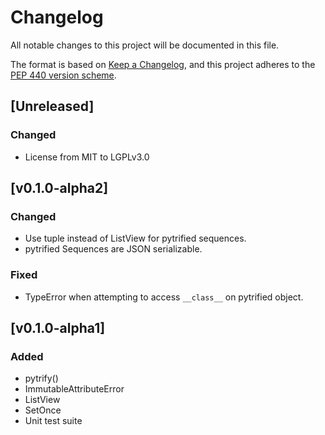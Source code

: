 # Changelog

All notable changes to this project will be documented in this file.

The format is based on [Keep a
Changelog](https://keepachangelog.com/en/1.0.0/), and this project adheres to
the [PEP 440 version scheme](https://peps.python.org/pep-0440/#version-scheme).

## [Unreleased]
### Changed
- License from MIT to LGPLv3.0

## [v0.1.0-alpha2]
### Changed
- Use tuple instead of ListView for pytrified sequences.
- pytrified Sequences are JSON serializable.

### Fixed
- TypeError when attempting to access `__class__` on pytrified object.


## [v0.1.0-alpha1]
### Added
- pytrify()
- ImmutableAttributeError
- ListView
- SetOnce
- Unit test suite
